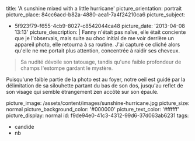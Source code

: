 title: 'A sunshine mixed with a little hurricane'
picture_orientation: portrait
picture_place: 84cc6acd-b82a-4880-aea1-7a4f24210ca6
picture_subject:
  - 5f923f79-f655-4cb9-8027-c8542044ca48
picture_date: '2013-04-08 13:13'
picture_description: |
  Fanny n'était pas naïve, elle était conciente que je l'observais, mais suite au choc initial de me voir derrière un appareil photo, elle retourna à sa routine. J'ai capturé ce cliché alors qu'elle ne me portait plus attention, concentrée à raidir ses&nbsp;cheveux.
  
  > Sa nudité dévoile son tatouage, tandis qu'une faible profondeur de champs l'estompe gardant le&nbsp;mystère. 
  
  Puisqu'une faible partie de la photo est au foyer, notre oeil est guidé par la délimitation de sa silouhette partant du bas de son dos, jusqu'au reflet de son visage qui semble étrangement zen accôté sur son&nbsp;épaule.
  
picture_image: /assets/content/images/sunshine-hurricane.jpg
picture_size: normal
picture_background_color: '#000000'
picture_text_color: '#ffffff'
picture_display: normal
id: f9de94e0-41c3-4312-99d6-37d063ab6231
tags:
  - candide
  - nb
